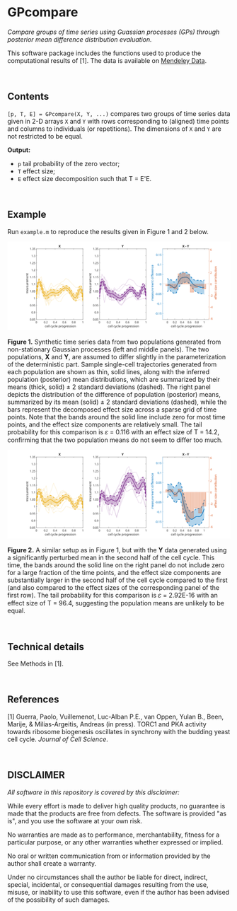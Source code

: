 # GPcompare
_Compare groups of time series using Guassian processes (GPs) through posterior mean difference distribution evaluation._

This software package includes the functions used to produce the computational results of [1]. The data is available on [Mendeley Data](https://data.mendeley.com/v1/datasets/hvxztrr2m9/draft#folder-68e6078c-2cb8-4b22-af17-9d31a2488dfd "https://data.mendeley.com").

&nbsp;


## Contents
`[p, T, E] = GPcompare(X, Y, ...)` compares two groups of time series data given in 2-D arrays `X` and `Y` with rows corresponding to (aligned) time points and columns to individuals (or repetitions). The dimensions of `X` and `Y` are not restricted to be equal.

**Output:**
- `p` tail probability of the zero vector;
- `T` effect size;
- `E` effect size decomposition such that T = E'E.

&nbsp;


## Example
Run `example.m` to reproduce the results given in Figure 1 and 2 below.

<img src="https://github.com/yulanvanoppen/GPcompare/blob/master/figures/minimal_difference.svg" width="800">

**Figure 1.** Synthetic time series data from two populations generated from non-stationary Gaussian processes (left and middle panels). The two populations, **X** and **Y**, are assumed to differ slightly in the parameterization of the deterministic part. Sample single-cell trajectories generated from each population are shown as thin, solid lines, along with the inferred population (posterior) mean distributions, which are summarized by their means (thick, solid) ± 2 standard deviations (dashed). The right panel depicts the distribution of the difference of population (posterior) means, summarized by its mean (solid) ± 2 standard deviations (dashed), while the bars represent the decomposed effect size across a sparse grid of time points. Note that the bands around the solid line include zero for most time points, and the effect size components are relatively small. The tail probability for this comparison is 𝜀 = 0.116 with an effect size of T = 14.2, confirming that the two population means do not seem to differ too much.

<img src="https://github.com/yulanvanoppen/GPcompare/blob/master/figures/observable_difference.svg" width="800">

**Figure 2.** A similar setup as in Figure 1, but with the **Y** data generated using a significantly perturbed mean in the second half of the cell cycle. This time, the bands around the solid line on the right panel do not include zero for a large fraction of the time points, and the effect size components are substantially larger in the second half of the cell cycle compared to the first (and also compared to the effect sizes of the corresponding panel of the first row). The tail probability for this comparison is 𝜀 = 2.92E-16 with an effect size of T = 96.4, suggesting the population means are unlikely to be equal.

&nbsp;


## Technical details

See Methods in [1].

&nbsp;


## References

[1] Guerra, Paolo, Vuillemenot, Luc-Alban P.E., van Oppen, Yulan B., Been, Marije, & Milias-Argeitis, Andreas (in press). TORC1 and PKA activity towards ribosome biogenesis oscillates in synchrony with the budding yeast cell cycle. _Journal of Cell Science_.

&nbsp;


## DISCLAIMER
_All software in this repository is covered by this disclaimer:_

While every effort is made to deliver high quality products, no guarantee is made that the products are free from defects. The software is provided "as is", and you use the software at your own risk.

No warranties are made as to performance, merchantability, fitness for a particular purpose, or any
other warranties whether expressed or implied.

No oral or written communication from or information provided by the author shall create a warranty.

Under no circumstances shall the author be liable for direct, indirect, special, incidental, or consequential damages resulting from the use, misuse, or inability to use this software, even if the author has been advised of the possibility of such damages.
